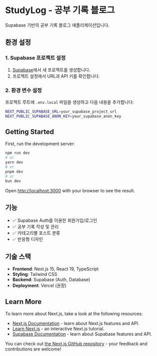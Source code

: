# StudyLog - 공부 기록 블로그

Supabase 기반의 공부 기록 블로그 애플리케이션입니다.

## 환경 설정

### 1. Supabase 프로젝트 설정

1. [Supabase](https://supabase.com)에서 새 프로젝트를 생성합니다.
2. 프로젝트 설정에서 URL과 API 키를 확인합니다.

### 2. 환경 변수 설정

프로젝트 루트에 `.env.local` 파일을 생성하고 다음 내용을 추가합니다:

```bash
NEXT_PUBLIC_SUPABASE_URL=your_supabase_project_url
NEXT_PUBLIC_SUPABASE_ANON_KEY=your_supabase_anon_key
```

## Getting Started

First, run the development server:

```bash
npm run dev
# or
yarn dev
# or
pnpm dev
# or
bun dev
```

Open [http://localhost:3000](http://localhost:3000) with your browser to see the result.

## 기능

- ✅ Supabase Auth를 이용한 회원가입/로그인
- ✅ 공부 기록 작성 및 관리
- ✅ 카테고리별 포스트 분류
- ✅ 반응형 디자인

## 기술 스택

- **Frontend**: Next.js 15, React 19, TypeScript
- **Styling**: Tailwind CSS
- **Backend**: Supabase (Auth, Database)
- **Deployment**: Vercel (권장)

## Learn More

To learn more about Next.js, take a look at the following resources:

- [Next.js Documentation](https://nextjs.org/docs) - learn about Next.js features and API.
- [Learn Next.js](https://nextjs.org/learn) - an interactive Next.js tutorial.
- [Supabase Documentation](https://supabase.com/docs) - learn about Supabase features and API.

You can check out [the Next.js GitHub repository](https://github.com/vercel/next.js) - your feedback and contributions are welcome!
